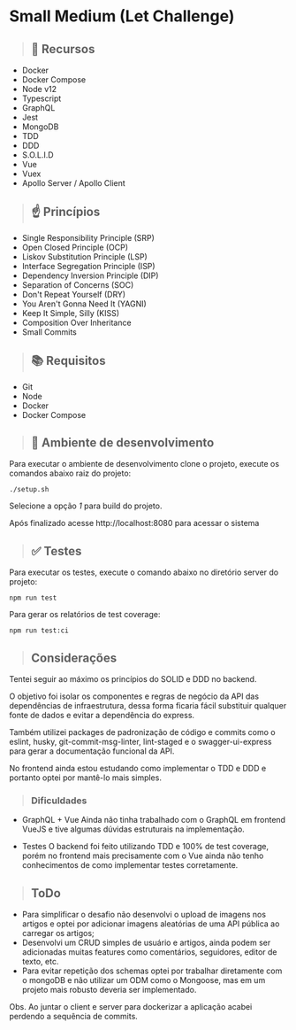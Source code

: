 # Small Medium (Let Challenge)
> ## :page_with_curl: Recursos

- Docker
- Docker Compose
- Node v12
- Typescript
- GraphQL
- Jest
- MongoDB
- TDD
- DDD
- S.O.L.I.D
- Vue
- Vuex
- Apollo Server / Apollo Client
> ## :point_up: Princípios

* Single Responsibility Principle (SRP)
* Open Closed Principle (OCP)
* Liskov Substitution Principle (LSP)
* Interface Segregation Principle (ISP)
* Dependency Inversion Principle (DIP)
* Separation of Concerns (SOC)
* Don't Repeat Yourself (DRY)
* You Aren't Gonna Need It (YAGNI)
* Keep It Simple, Silly (KISS)
* Composition Over Inheritance
* Small Commits

> ## :books: Requisitos

- Git
- Node
- Docker
- Docker Compose

> ## :rocket: Ambiente de desenvolvimento

Para executar o ambiente de desenvolvimento clone o projeto, execute os comandos abaixo raiz do projeto:

```
./setup.sh
```

Selecione a opção *1* para build do projeto.

Após finalizado acesse http://localhost:8080 para acessar o sistema

> ## :white_check_mark: Testes

Para executar os testes, execute o comando abaixo no diretório server do projeto:

```
npm run test
```

Para gerar os relatórios de test coverage:

```
npm run test:ci
```

> ## Considerações

Tentei seguir ao máximo os princípios do SOLID e DDD no backend. 

O objetivo foi isolar os componentes e regras de negócio da API das dependências de infraestrutura, dessa forma ficaria fácil substituir qualquer fonte de dados e evitar a dependência do express.

Também utilizei packages de padronização de código e commits como o eslint, husky, git-commit-msg-linter, lint-staged e o swagger-ui-express para gerar a documentação funcional da API.

No frontend ainda estou estudando como implementar o TDD e DDD e portanto optei por mantê-lo mais simples.



> ### Dificuldades

- GraphQL + Vue
Ainda não tinha trabalhado com o GraphQL em frontend VueJS e tive algumas dúvidas estruturais na implementação.

- Testes
O backend foi feito utilizando TDD e 100% de test coverage, porém no frontend mais precisamente com o Vue ainda não tenho conhecimentos de como implementar testes corretamente.

> ## ToDo

- Para simplificar o desafio não desenvolvi o upload de imagens nos artigos e optei por adicionar imagens aleatórias de uma API pública ao carregar os artigos;
- Desenvolvi um CRUD simples de usuário e artigos, ainda podem ser adicionadas muitas features como comentários, seguidores, editor de texto, etc.
- Para evitar repetição dos schemas optei por trabalhar diretamente com o mongoDB e não utilizar um ODM como o Mongoose, mas em um projeto mais robusto deveria ser implementado.

Obs. Ao juntar o client e server para dockerizar a aplicação acabei perdendo a sequência de commits.

